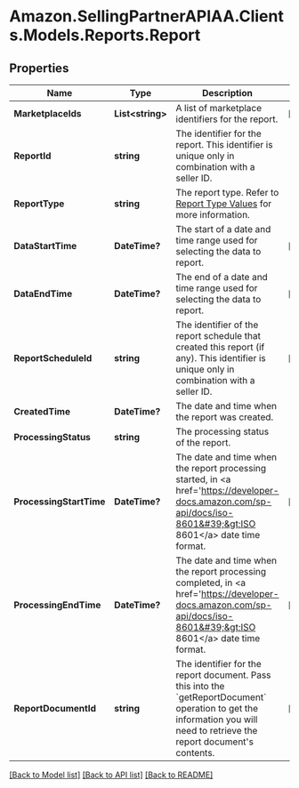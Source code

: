 # Amazon.SellingPartnerAPIAA.Clients.Models.Reports.Report
## Properties

Name | Type | Description | Notes
------------ | ------------- | ------------- | -------------
**MarketplaceIds** | **List&lt;string&gt;** | A list of marketplace identifiers for the report. | [optional] 
**ReportId** | **string** | The identifier for the report. This identifier is unique only in combination with a seller ID. | 
**ReportType** | **string** | The report type. Refer to [Report Type Values](https://developer-docs.amazon.com/sp-api/docs/report-type-values) for more information. | 
**DataStartTime** | **DateTime?** | The start of a date and time range used for selecting the data to report. | [optional] 
**DataEndTime** | **DateTime?** | The end of a date and time range used for selecting the data to report. | [optional] 
**ReportScheduleId** | **string** | The identifier of the report schedule that created this report (if any). This identifier is unique only in combination with a seller ID. | [optional] 
**CreatedTime** | **DateTime?** | The date and time when the report was created. | 
**ProcessingStatus** | **string** | The processing status of the report. | 
**ProcessingStartTime** | **DateTime?** | The date and time when the report processing started, in &lt;a href&#x3D;&#39;https://developer-docs.amazon.com/sp-api/docs/iso-8601&#39;&gt;ISO 8601&lt;/a&gt; date time format. | [optional] 
**ProcessingEndTime** | **DateTime?** | The date and time when the report processing completed, in &lt;a href&#x3D;&#39;https://developer-docs.amazon.com/sp-api/docs/iso-8601&#39;&gt;ISO 8601&lt;/a&gt; date time format. | [optional] 
**ReportDocumentId** | **string** | The identifier for the report document. Pass this into the &#x60;getReportDocument&#x60; operation to get the information you will need to retrieve the report document&#39;s contents. | [optional] 

[[Back to Model list]](../README.md#documentation-for-models) [[Back to API list]](../README.md#documentation-for-api-endpoints) [[Back to README]](../README.md)

